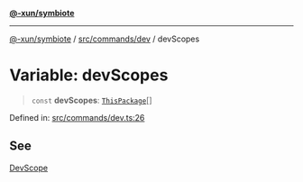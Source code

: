 [**@-xun/symbiote**](../../../../README.md)

***

[@-xun/symbiote](../../../../README.md) / [src/commands/dev](../README.md) / devScopes

# Variable: devScopes

> `const` **devScopes**: [`ThisPackage`](../../../configure/enumerations/ThisPackageGlobalScope.md#thispackage)[]

Defined in: [src/commands/dev.ts:26](https://github.com/Xunnamius/symbiote/blob/b62abf3b41ef4fb16014d3e799397a1e70b68b47/src/commands/dev.ts#L26)

## See

[DevScope](../../../configure/enumerations/ThisPackageGlobalScope.md)
